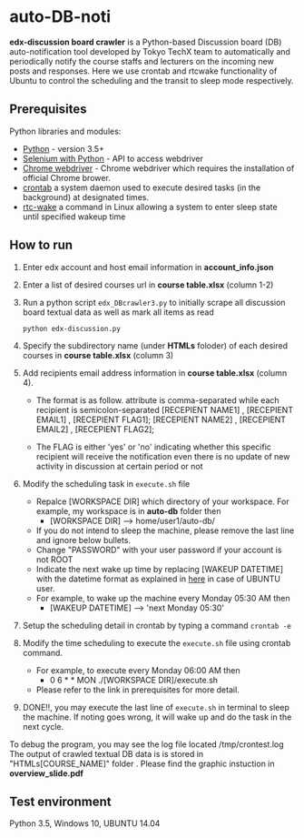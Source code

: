# auto-DB-noti

**edx-discussion board crawler** is a Python-based Discussion board (DB) auto-notification tool developed by Tokyo TechX team to automatically and periodically notify the course staffs and lecturers on the incoming new posts and responses. Here we use crontab and rtcwake functionality of Ubuntu to control the scheduling and the transit to sleep mode respectively.  

## Prerequisites
Python libraries and modules:
* [Python](https://www.python.org/downloads/) - version 3.5+
* [Selenium with Python](https://selenium-python.readthedocs.io/) - API to access webdriver
* [Chrome webdriver](http://chromedriver.chromium.org/downloads) - Chrome webdriver which requires the installation of official Chrome brower.  
* [crontab](https://help.ubuntu.com/community/CronHowto) a system daemon used to execute desired tasks (in the background) at designated times.
* [rtc-wake](http://manpages.ubuntu.com/manpages/cosmic/man8/rtcwake.8.html) a command in Linux allowing a system to enter sleep state until specified wakeup time

## How to run

 1. Enter edx account and host email information in **account_info.json**
 2. Enter a list of desired courses url in **course table.xlsx** (column 1-2) 
 3. Run a python script `edx_DBcrawler3.py` to initially scrape all discussion board textual data as well as mark all items as read

	`python edx-discussion.py` 

4. Specify the subdirectory name (under **HTMLs** foloder) of each desired courses in **course table.xlsx** (column 3) 
5. Add recipients email address information in **course table.xlsx** (column 4). 
	- The format is as follow. attribute is comma-separated while each recipient  is semicolon-separated 
  [RECEPIENT NAME1] , [RECEPIENT EMAIL1] , [RECEPIENT FLAG1];
  [RECEPIENT NAME2] , [RECEPIENT EMAIL2] , [RECEPIENT FLAG2];
  
	 - The FLAG is either 'yes' or 'no' indicating whether this specific recipient will receive the notification even there is no update of new activity in discussion at certain period or not
6. Modify the scheduling task in `execute.sh` file
	- Repalce [WORKSPACE DIR] which directory of your workspace. For example, my workspace is in **auto-db** folder then 
		- [WORKSPACE DIR] --> home/user1/auto-db/
   - If you do not intend to sleep the machine, please remove the last line and ignore below bullets.
   - Change "PASSWORD" with your user password if your account is not ROOT
   - Indicate the next wake up time by replacing [WAKEUP DATETIME] with the datetime format as explained in [here](http://manpages.ubuntu.com/manpages/xenial/man1/date.1.html) in case of UBUNTU user. 
   - For example, to wake up the machine every Monday 05:30 AM then 
	   - [WAKEUP DATETIME] --> 'next Monday 05:30'

7. Setup the scheduling detail in crontab by typing a command `crontab -e`
8. Modify the time scheduling to execute the `execute.sh` file using crontab command. 
	- For example,   to execute every Monday 06:00 AM then
       -  0 6 * * MON ./[WORKSPACE DIR]/execute.sh
	- Please refer to the link in prerequisites for more detail.

9. DONE!!, you may execute the last line of `execute.sh` in terminal to sleep the machine. If noting goes wrong, it will wake up and do the task in the next cycle.

To debug the program, you may see the log file located /tmp/crontest.log
The output of crawled textual DB data is is stored in "HTMLs\[COURSE_NAME]" folder .
Please find the graphic instuction in **overview_slide.pdf**

## Test environment
Python 3.5, Windows 10, UBUNTU 14.04
